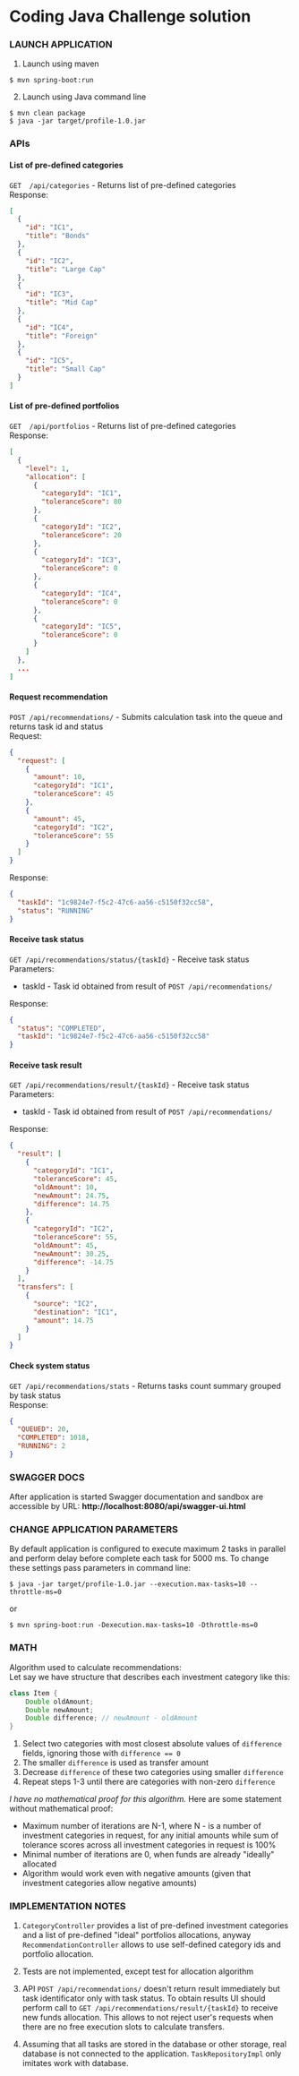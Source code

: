 # Coding Java Challenge solution

### LAUNCH APPLICATION

1. Launch using maven

```
$ mvn spring-boot:run
```

2. Launch using Java command line
```
$ mvn clean package
$ java -jar target/profile-1.0.jar
```

### APIs

#### List of pre-defined categories

`GET  /api/categories` - Returns list of pre-defined categories <br/>
Response:
```json
[
  {
    "id": "IC1",
    "title": "Bonds"
  },
  {
    "id": "IC2",
    "title": "Large Cap"
  },
  {
    "id": "IC3",
    "title": "Mid Cap"
  },
  {
    "id": "IC4",
    "title": "Foreign"
  },
  {
    "id": "IC5",
    "title": "Small Cap"
  }
]
```

#### List of pre-defined portfolios
`GET  /api/portfolios`        - Returns list of pre-defined categories<br/>
Response:
```json
[
  {
    "level": 1,
    "allocation": [
      {
        "categoryId": "IC1",
        "toleranceScore": 80
      },
      {
        "categoryId": "IC2",
        "toleranceScore": 20
      },
      {
        "categoryId": "IC3",
        "toleranceScore": 0
      },
      {
        "categoryId": "IC4",
        "toleranceScore": 0
      },
      {
        "categoryId": "IC5",
        "toleranceScore": 0
      }
    ]
  },
  ...
]
```

#### Request recommendation

`POST /api/recommendations/`  - Submits calculation task into the queue and returns task id and status<br/>
Request:
```json
{
  "request": [
    {
      "amount": 10,
      "categoryId": "IC1",
      "toleranceScore": 45
    },
    {
      "amount": 45,
      "categoryId": "IC2",
      "toleranceScore": 55
    }
  ]
}
```
Response:
```json
{
  "taskId": "1c9824e7-f5c2-47c6-aa56-c5150f32cc58",
  "status": "RUNNING"
}
```

#### Receive task status

`GET /api/recommendations/status/{taskId}` - Receive task status<br/>
Parameters:
* taskId - Task id obtained from result of `POST /api/recommendations/`

Response:
```json
{
  "status": "COMPLETED",
  "taskId": "1c9824e7-f5c2-47c6-aa56-c5150f32cc58"
}
```

#### Receive task result

`GET /api/recommendations/result/{taskId}` - Receive task status<br/>
Parameters:
* taskId - Task id obtained from result of `POST /api/recommendations/`

Response:
```json
{
  "result": [
    {
      "categoryId": "IC1",
      "toleranceScore": 45,
      "oldAmount": 10,
      "newAmount": 24.75,
      "difference": 14.75
    },
    {
      "categoryId": "IC2",
      "toleranceScore": 55,
      "oldAmount": 45,
      "newAmount": 30.25,
      "difference": -14.75
    }
  ],
  "transfers": [
    {
      "source": "IC2",
      "destination": "IC1",
      "amount": 14.75
    }
  ]
}
```

#### Check system status

`GET /api/recommendations/stats` - Returns tasks count summary grouped by task status <br/>
Response:
```json
{
  "QUEUED": 20,
  "COMPLETED": 1018,
  "RUNNING": 2
}
``` 

### SWAGGER DOCS

After application is started Swagger documentation and sandbox are accessible by URL:
**http://localhost:8080/api/swagger-ui.html**

### CHANGE APPLICATION PARAMETERS

By default application is configured to execute maximum 2 tasks in parallel and perform delay before complete each task 
for 5000 ms.
To change these settings pass parameters in command line:

```
$ java -jar target/profile-1.0.jar --execution.max-tasks=10 --throttle-ms=0
```

or 

```
$ mvn spring-boot:run -Dexecution.max-tasks=10 -Dthrottle-ms=0
```

### MATH

Algorithm used to calculate recommendations:<br/>
Let say we have structure that describes each investment category like this:
```java
class Item {
    Double oldAmount;
    Double newAmount;
    Double difference; // newAmount - oldAmount  
}
``` 

1. Select two categories with most closest absolute values of `difference` fields, ignoring those with `difference == 0` 
2. The smaller `difference` is used as transfer amount
3. Decrease `difference` of these two categories using smaller `difference` 
4. Repeat steps 1-3 until there are categories with non-zero `difference`

*I have no mathematical proof for this algorithm.*
Here are some statement without mathematical proof: 
* Maximum number of iterations are N-1, where N - is a number of investment categories in request, for any initial 
  amounts while sum of tolerance scores across all investment categories in request is 100%
* Minimal number of iterations are 0, when funds are already "ideally" allocated
* Algorithm would work even with negative amounts (given that investment categories allow negative amounts)

### IMPLEMENTATION NOTES

1. `CategoryController` provides a list of pre-defined investment categories and a list of pre-defined "ideal" 
portfolios allocations, anyway `RecommendationController` allows to use self-defined category ids and portfolio allocation.

3. Tests are not implemented, except test for allocation algorithm

4. API `POST /api/recommendations/` doesn't return result immediately but task identificator only with task status.
     To obtain results UI should perform call to `GET /api/recommendations/result/{taskId}` to receive new funds allocation.
     This allows to not reject user's requests when there are no free execution slots to calculate transfers.

5. Assuming that all tasks are stored in the database or other storage, real database is not connected to the application. 
`TaskRepositoryImpl` only imitates work with database.
